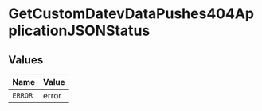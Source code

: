 # GetCustomDatevDataPushes404ApplicationJSONStatus


## Values

| Name    | Value   |
| ------- | ------- |
| `ERROR` | error   |